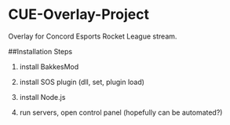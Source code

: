 # CUE-Overlay-Project
 Overlay for Concord Esports Rocket League stream.

 ##Installation Steps
  1. install BakkesMod
  2. install SOS plugin (dll, set, plugin load)
  3. install Node.js

  4. run servers, open control panel (hopefully can be automated?)
